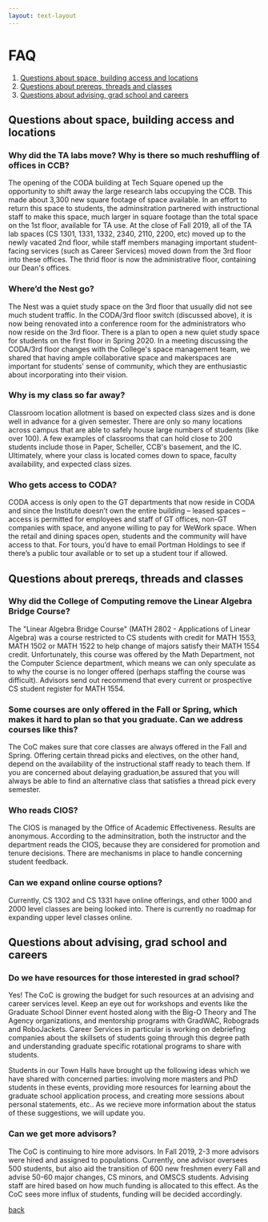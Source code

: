 ```yaml
---
layout: text-layout
---
```


# FAQ

1. [Questions about space, building access and locations](#space)
2. [Questions about prereqs, threads and classes](#classes)
3. [Questions about advising, grad school and careers](#grad)

## <a name="spaces"></a> Questions about space, building access and locations

### Why did the TA labs move? Why is there so much reshuffling of offices in CCB?
The opening of the CODA building at Tech Square opened up the opportunity to shift away the large research labs occupying the CCB. This made about 3,300 new square footage of space available. In an effort to return this space to students, the adminsitration partnered with instructional staff to make this space, much larger in square footage than the total space on the 1st floor, available for TA use. At the close of Fall 2019, all of the TA lab spaces (CS 1301, 1331, 1332, 2340, 2110, 2200, etc) moved up to the newly vacated 2nd floor, while staff members managing important student-facing services (such as Career Services) moved down from the 3rd floor into these offices. The thrid floor is now the administrative floor, containing our Dean's offices. 


### Where’d the Nest go?
The Nest was a quiet study space on the 3rd floor that usually did not see much student traffic. In the CODA/3rd floor switch (discussed above), it is now being renovated into a conference room for the administrators who now reside on the 3rd floor. There is a plan to open a new quiet study space for students on the first floor in Spring 2020. In a meeting discussing the CODA/3rd floor changes with the College's space management team, we shared that having ample collaborative space and makerspaces are important for students' sense of community, which they are enthusiastic about incorporating into their vision. 

### Why is my class so far away?
 Classroom location allotment is based on expected class sizes and is done well in advance for a given semester. There are only so many locations across campus that are able to safely house large numbers of students (like over 100). A few examples of classrooms that can hold close to 200 students include those in Paper, Scheller, CCB's basement, and the IC. Ultimately, where your class is located comes down to space, faculty availability, and expected class sizes.

### Who gets access to CODA? 
CODA access is only open to the GT departments that now reside in CODA and since the Institute doesn’t own the entire building – leased spaces – access is permitted for employees and staff of GT offices, non-GT companies with space, and anyone willing to pay for WeWork space.  When the retail and dining spaces open, students and the community will have access to that.  For tours, you’d have to email Portman Holdings to see if there’s a public tour available or to set up a student tour if allowed.


## <a name="classes"></a> Questions about prereqs, threads and classes

<!-- ### I usually have a lot of questions about registration. 
We didn't realize how important the Student Advising Alert emails during Phase I and Phase II is until we discussed this with the leads on our advising team.  -->

### Why did the College of Computing remove the Linear Algebra Bridge Course? 
The "Linear Algebra Bridge Course" (MATH 2802 - Applications of Linear Algebra) was a course restricted to CS students with credit for MATH 1553, MATH 1502 or MATH 1522 to help change of majors satisfy their MATH 1554 credit. Unfortunately, this course was offered by the Math Department, not the Computer Science department, which means we can only speculate as to why the course is no longer offered (perhaps staffing the course was difficult). Advisors send out  recommend that every current or prospective CS student register for MATH 1554.  

### Some courses are only offered in the Fall or Spring, which makes it hard to plan so that you graduate. Can we address courses like this?
The CoC makes sure that core classes are always offered in the Fall and Spring. Offering certain thread picks and electives, on the other hand, depend on the availability of the instructional staff ready to teach them. If you are concerned about delaying graduation,be assured that you will always be able to find an alternative class that satisfies a thread pick every semester.

### Who reads CIOS? 
The CIOS is managed by the Office of Academic Effectiveness. Results are anonymous. According to the adminsitration, both the instructor and the department reads the CIOS, because they are considered for promotion and tenure decisions. There are mechanisms in place to handle concerning student feedback.

### Can we expand online course options? 
Currently, CS 1302 and CS 1331 have online offerings, and other 1000 and 2000 level classes are being looked into. There is currently no roadmap for expanding upper level classes online.


## <a name="grad"></a> Questions about advising, grad school and careers

### Do we have resources for those interested in grad school? 
Yes! The CoC is growing the budget for such resources at an advising and career services level. Keep an eye out for workshops and events like the Graduate School Dinner event hosted along with the Big-O Theory and The Agency organizations, and mentorship programs with GradWAC, Robograds and RoboJackets. Career Services in particular is working on debriefing companies about the skillsets of students going through this degree path and understanding graduate specific rotational programs to share with students.

Students in our Town Halls have brought up the following ideas which we have shared with concerned parties: involving more masters and PhD students in these events, providing more resources for learning about the graduate school application process, and creating more sessions about personal statements, etc.. As we recieve more information about the status of these suggestions, we will update you.

<!-- ### Why is there confusing information shared about the BS/MS program?
We recieved a lot of feedback about BS/MS information and shared this with the advising team. The response is that since the program is so new, a lot of details are still being ironed out and they encourage us to continue share feedback through Town Halls. We encourage you to keep bringing up issues so that we can continue to constructively help advising make their services better.

Till then, <a href="http://www.catalog.gatech.edu/academics/undergraduate/bs-ms-degree-programs/"></a>. -->

### Can we get more advisors? 
The CoC is continuing to hire more advisors. In Fall 2019, 2-3 more advisors were hired and assigned to populations. Currently, one advisor oversees 500 students, but also aid the transition of 600 new freshmen every Fall and advise 50-60 major changes, CS minors, and OMSCS students. Advising staff are hired based on how much funding is allocated to this effect. As the CoC sees more influx of students, funding will be decided accordingly. 


[back](./)
